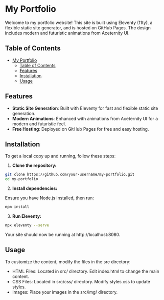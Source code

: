# My Portfolio

Welcome to my portfolio website! This site is built using Eleventy (11ty), a flexible static site generator, and is hosted on GitHub Pages. The design includes modern and futuristic animations from Aceternity UI.

## Table of Contents

- [My Portfolio](#my-portfolio)
  - [Table of Contents](#table-of-contents)
  - [Features](#features)
  - [Installation](#installation)
  - [Usage](#usage)

## Features

- **Static Site Generation**: Built with Eleventy for fast and flexible static site generation.
- **Modern Animations**: Enhanced with animations from Aceternity UI for a modern and futuristic feel.
- **Free Hosting**: Deployed on GitHub Pages for free and easy hosting.

## Installation

To get a local copy up and running, follow these steps:

1. **Clone the repository:**

  ```bash
  git clone https://github.com/your-username/my-portfolio.git
  cd my-portfolio
  ```

2. **Install dependencies:**

Ensure you have Node.js installed, then run:

  ```bash
  npm install
  ```

3. **Run Eleventy:**

  ```bash
  npx eleventy --serve
  ```

Your site should now be running at http://localhost:8080.

## Usage

To customize the content, modify the files in the src directory:

  - HTML Files: Located in src/ directory. Edit index.html to change the main content.
  - CSS Files: Located in src/css/ directory. Modify styles.css to update styles.
  - Images: Place your images in the src/img/ directory.
